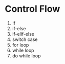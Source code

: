 # Control Flow

1. If
2. if-else
3. if-elif-else
4. switch case
5. for loop
6. while loop
7. do while loop
